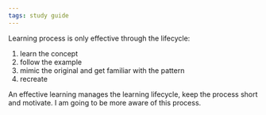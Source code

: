 ```yaml
---
tags: study guide 
---
```


Learning process is only effective through the lifecycle:
1. learn the concept
2. follow the example
3. mimic the original and get familiar with the pattern
4. recreate

An effective learning manages the learning lifecycle, keep the process short and motivate. I am going to be more aware of this process.